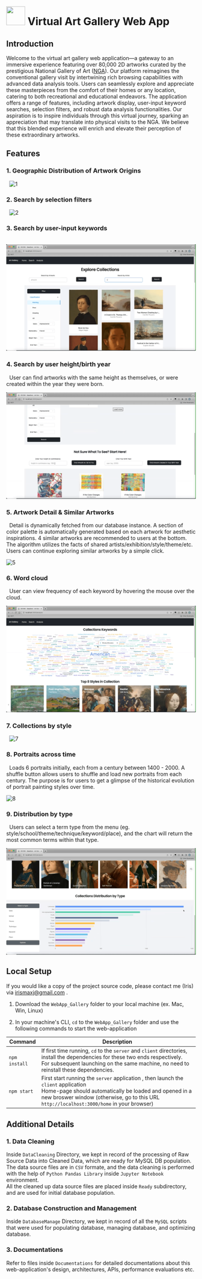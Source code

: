 #  <img src="https://user-images.githubusercontent.com/71335808/167276461-662eb9f2-1c55-4c07-ac4e-791dc307a8a3.png" width="50" height="50"> Virtual Art Gallery Web App

## Introduction
Welcome to the virtual art gallery web application—a gateway to an immersive experience featuring over 80,000 2D artworks curated by the prestigious National Gallery of Art ([NGA](https://www.nga.gov/)). Our platform reimagines the conventional gallery visit by intertwining rich browsing capabilities with advanced data analysis tools. Users can seamlessly explore and appreciate these masterpieces from the comfort of their homes or any location, catering to both recreational and educational endeavors. The application offers a range of features, including artwork display, user-input keyword searches, selection filters, and robust data analysis functionalities. Our aspiration is to inspire individuals through this virtual journey, sparking an appreciation that may translate into physical visits to the NGA. We believe that this blended experience will enrich and elevate their perception of these extraordinary artworks.


## Features

### 1. Geographic Distribution of Artwork Origins
&nbsp;
![1](https://github.com/lingzix/Demo_gif/blob/main/Map.gif)

### 2. Search by selection filters
&nbsp;
![2](https://github.com/lingzix/Demo_gif/blob/main/Filter_search.gif)

### 3. Search by user-input keywords
&nbsp;
![3](https://github.com/lingzix/Demo_gif/blob/main/Keyword_search.gif)

### 4. Search by user height/birth year
&nbsp;
User can find artworks with the same height as themselves, or were created within the year they were born.

![4](https://github.com/lingzix/Demo_gif/blob/main/Naughty_search.gif)

### 5. Artwork Detail & Similar Artworks
&nbsp;
Detail is dynamically fetched from our database instance. A section of color palette is automatically generated based on each artwork for aesthetic inspirations. 4 similar artworks are recommended to users at the bottom. The algorithm utilizes the facts of shared artists/exhibition/style/theme/etc. Users can continue exploring similar artworks by a simple click.

![5](https://github.com/lingzix/Demo_gif/blob/main/Artwork_similar.gif)

### 6. Word cloud
&nbsp;
User can view frequency of each keyword by hovering the mouse over the cloud.

![6](https://github.com/lingzix/Demo_gif/blob/main/Word_cloud.gif)

### 7. Collections by style
&nbsp;
![7](https://github.com/lingzix/Demo_gif/blob/main/Collection.gif)

### 8. Portraits across time
&nbsp;
Loads 6 portraits initially, each from a century between 1400 - 2000. A shuffle button allows users to shuffle and load new portraits from each century. The purpose is for users to get a glimpse of the historical evolution of portrait painting styles over time.

![8](https://github.com/lingzix/Demo_gif/blob/main/Portraits.gif)

### 9. Distribution by type
&nbsp;
Users can select a term type from the menu (eg. style/school/theme/technique/keyword/place), and the chart will return the most common terms within that type.

![9](https://github.com/lingzix/Demo_gif/blob/main/Bar_chart.gif)


## Local Setup
If you would like a copy of the project source code, please contact me (Iris) via irismaxj@gmail.com .


1) Download the `WebApp_Gallery` folder to your local machine (ex. Mac, Win, Linux)

2) In your machine's CLI, `cd` to the `WebApp_Gallery` folder and use the following commands to start the web-application

| Command     | Description |
| -------     | ----------  |
| `npm install` | If first time running, `cd` to the `server` and `client` directories, install the dependencies for these two ends respectively.<br /> For subsequent launching on the same machine, no need to reinstall these dependencies.|
| `npm start` | First start running the `server` application , then launch the `client` application<br />Home-page should automatically be loaded and opened in a new broswer window (otherwise, go to this URL `http://localhost:3000/home` in your browser) |



## Additional Details 
### 1. Data Cleaning
Inside `DataCleaning` Directory, we kept in record of the processing of Raw Source Data into Cleaned Data, which are ready for MySQL DB population. The data source files are in `CSV` formate, and the data cleaning is performed with the help of `Python Pandas Library` inside `Jupyter Notebook` environment.  
All the cleaned up data source files are placed inside `Ready` subdirectory, and are used for initial database population.


### 2. Database Construction and Management
Inside `DatabaseManage` Directory, we kept in record of all the `MySQL` scripts that were used for populating database, managing database, and optimizing database.

### 3. Documentations
Refer to files inside `Documentations` for detailed documentations about this web-application's design, architectures, APIs, performance evaluations etc.

